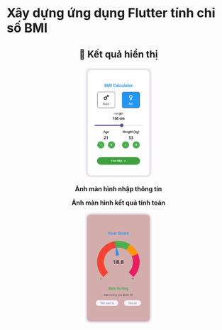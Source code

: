 # Xây dựng ứng dụng Flutter tính chỉ số BMI
<h2 align="center">📸 Kết quả hiển thị</h2>
<div align="center">
 
  <img src="main.jpg" alt="màn hình điền thông tin" width="30%">
   <p><strong>Ảnh màn hình nhập thông tin</strong></p>
  <p><strong>Ảnh màn hình kết quả tính toán</strong></p>
  <img src="ketqua.jpg" alt="Kết quả tính toán" width="30%">
</div>
